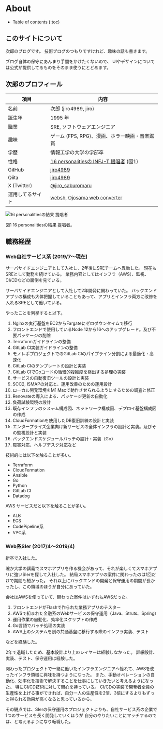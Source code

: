 # About

* Table of contents
{:toc}

## このサイトについて

次郎のブログです。
技術ブログのつもりですけれど、趣味の話も書きます。

ブログ自体の保守にあんまり手間をかけたくないので、
UIやデザインについては公式が提供してるものをそのまま使うにとどめます。

## 次郎のプロフィール

| 項目 | 内容 |
| --- | --- |
| 名前 | 次郎 (jiro4989, jiro) |
| 誕生年 | 1995 年 |
| 職業 | SRE, ソフトウェアエンジニア |
| 趣味 | ゲーム (FPS, RPG)、漫画、ホラー映画・音楽鑑賞 |
| 学歴 | 情報工学の大学の学部卒 |
| 性格 | [16 personalitiesの INFJ-T 提唱者](https://www.16personalities.com/ja/infj%E5%9E%8B%E3%81%AE%E6%80%A7%E6%A0%BC) (図1) |
| GitHub | [jiro4989](https://github.com/jiro4989) |
| Qiita | [jiro4989](https://qiita.com/jiro4989) |
| X (Twitter) | [@jiro\_saburomaru](https://twitter.com/jiro_saburomaru) |
| 運用してるサイト | [websh](https://websh.jiro4989.com/), [Ojosama web converter](https://ojosama.jiro4989.com/) |

![16 personalitiesの結果 提唱者](https://i.gyazo.com/thumb_dpr/1000/433823b539d886bddcadc84f7a4076c8-png.png)

図1 16 personalitiesの結果 提唱者。

## 職務経歴

### Web自社サービス系 (2019/7～現在)

サーバサイドエンジニアとして入社し、2年後にSREチームへ異動した。
現在もSREとして勤務を続けている。
業務内容としてはインフラ（AWS）、監視、CI/CDなどの面倒を見ている。

サーバサイドエンジニアとして入社して2年開発に関わっていた。
バックエンドアプリの構成も大体把握していることもあって、アプリとインフラ両方に改修を入れるSREとして働いている。

やったことを列挙すると以下。

1. Nginxの実行基盤をEC2からFargateにゼロダウンタイムで移行
1. フロントエンドで使用しているNode 12から16へのアップグレード。及び不要パッケージの削除
1. Terraformガイドラインの整備
1. GitLab CI実装ガイドラインの整備
1. モノレポプロジェクトでのGitLab CIのパイプライン分割による最適化・高速化
1. GitLab CIのテンプレートの設計と実装
1. GitLab CIでGoコードの循環的複雑度を検出する処理の実装
1. サービスの自動復旧ツールの設計と実装
1. SOC2, ISMAPの対応と、運用改善のための運用設計
1. ローカル開発環境をM1 Macで動作させられるようにするための調査と修正
1. Renovateの導入による、パッケージ更新の自動化
1. 負荷試験環境の設計
1. 既存インフラのシステム構成図、ネットワーク構成図、デプロイ基盤構成図の作成
1. CloudFormationを使用したDB復旧訓練の設計と実装
1. エンタープライズ企業向け新サービスの全体インフラの設計と実装。及びその監視設計と実装
1. バックエンドスケジュールバッチの設計・実装（Go）
1. 障害対応、ヘルプデスク対応など

技術的には以下を触ることが多い。

* Terraform
* CloudFormation
* Ansible
* Go
* Python
* GitLab CI
* Datadog

AWS サービスだと以下を触ることが多い。

* ALB
* ECS
* CodePipeline系
* VPC系

### Web系SIer (2017/4～2019/4)

新卒で入社した。

確か大学の講義でスマホアプリを作る機会があって、それが楽しくてスマホアプリに強いSIerを探して入社した。
結局スマホアプリの案件に関わったのは1回だけで期間も短かった。
それ以上にバックエンドの開発と保守運用の期間が長かったし、この領域のほうが自分にあっていた。

会社はAWSを使っていて、関わった案件はいずれもAWSだった。

1. フロントエンドがFlashで作られた業務アプリのテスター
1. AWSで組まれた金融系のWebサービスの保守運用（Java、Struts、Spring）
1. 運用作業の自動化、効率化スクリプトの作成
1. Go言語でバッチ処理の実装
1. AWS上のシステムを別の共通基盤に移行する際のインフラ実装、テスト

などを経験した。

2年で退職したため、基本設計より上のレイヤーは経験しなかった。
詳細設計、実装、テスト、保守運用は経験した。

関わったプロジェクトで一緒に働いたインフラエンジニアへ憧れて、AWSを使ったインフラ領域に興味を持つようになった。
また、手動オペレーションの自動化、効率化を技術で解決することを仕事にしていきたいと考えるようになった。
特にCI/CD技術に対して関心を持っている。
CI/CDの実装で開発者全員の生産性を上げる事ができれば、自分一人の生産性を2倍、3倍にするよりもずっと得られる効果が高くなると思っているから。

その観点では、SIerの保守運用のプロジェクトよりも、自社サービス系の企業で1つのサービスを長く開発していくほうが
自分のやりたいことにマッチするのでは、と考えるようになり転職した。
